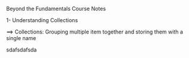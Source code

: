 Beyond the Fundamentals Course Notes

1- Understanding Collections

==> Collections: Grouping multiple item together and storing them with a single name 

sdafsdafsda
